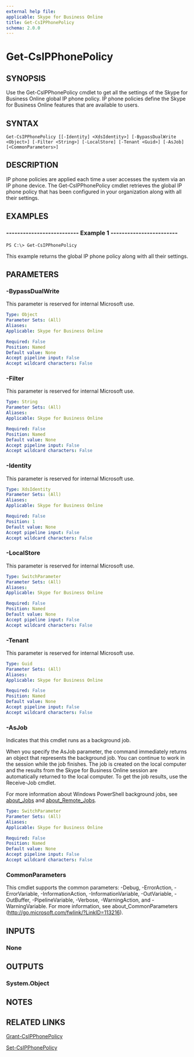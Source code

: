 ```yaml
---
external help file: 
applicable: Skype for Business Online
title: Get-CsIPPhonePolicy
schema: 2.0.0
---
```


# Get-CsIPPhonePolicy

## SYNOPSIS
Use the Get-CsIPPhonePolicy cmdlet to get all the settings of the Skype for Business Online global IP phone policy. IP phone policies define the Skype for Business Online features that are available to users.

## SYNTAX

```
Get-CsIPPhonePolicy [[-Identity] <XdsIdentity>] [-BypassDualWrite <Object>] [-Filter <String>] [-LocalStore] [-Tenant <Guid>] [-AsJob] [<CommonParameters>]
```

## DESCRIPTION
IP phone policies are applied each time a user accesses the system via an IP phone device. The Get-CsIPPhonePolicy cmdlet retrieves the global IP phone policy that has been configured in your organization along with all their settings.

## EXAMPLES

### -------------------------- Example 1 ------------------------
```
PS C:\> Get-CsIPPhonePolicy
```

This example returns the global IP phone policy along with all their settings.

## PARAMETERS

### -BypassDualWrite
This parameter is reserved for internal Microsoft use.

```yaml
Type: Object
Parameter Sets: (All)
Aliases: 
Applicable: Skype for Business Online

Required: False
Position: Named
Default value: None
Accept pipeline input: False
Accept wildcard characters: False
```

### -Filter
This parameter is reserved for internal Microsoft use.

```yaml
Type: String
Parameter Sets: (All)
Aliases: 
Applicable: Skype for Business Online

Required: False
Position: Named
Default value: None
Accept pipeline input: False
Accept wildcard characters: False
```

### -Identity
This parameter is reserved for internal Microsoft use.

```yaml
Type: XdsIdentity
Parameter Sets: (All)
Aliases: 
Applicable: Skype for Business Online

Required: False
Position: 1
Default value: None
Accept pipeline input: False
Accept wildcard characters: False
```

### -LocalStore
This parameter is reserved for internal Microsoft use.

```yaml
Type: SwitchParameter
Parameter Sets: (All)
Aliases: 
Applicable: Skype for Business Online

Required: False
Position: Named
Default value: None
Accept pipeline input: False
Accept wildcard characters: False
```

### -Tenant
This parameter is reserved for internal Microsoft use.

```yaml
Type: Guid
Parameter Sets: (All)
Aliases: 
Applicable: Skype for Business Online

Required: False
Position: Named
Default value: None
Accept pipeline input: False
Accept wildcard characters: False
```

### -AsJob
Indicates that this cmdlet runs as a background job.

When you specify the AsJob parameter, the command immediately returns an object that represents the background job. You can continue to work in the session while the job finishes. The job is created on the local computer and the results from the Skype for Business Online session are automatically returned to the local computer. To get the job results, use the Receive-Job cmdlet.

For more information about Windows PowerShell background jobs, see [about_Jobs](https://docs.microsoft.com/en-us/powershell/module/microsoft.powershell.core/about/about_jobs?view=powershell-6) and [about_Remote_Jobs](https://docs.microsoft.com/en-us/powershell/module/microsoft.powershell.core/about/about_remote_jobs?view=powershell-6).

```yaml
Type: SwitchParameter
Parameter Sets: (All)
Aliases: 
Applicable: Skype for Business Online

Required: False
Position: Named
Default value: None
Accept pipeline input: False
Accept wildcard characters: False
```

### CommonParameters
This cmdlet supports the common parameters: -Debug, -ErrorAction, -ErrorVariable, -InformationAction, -InformationVariable, -OutVariable, -OutBuffer, -PipelineVariable, -Verbose, -WarningAction, and -WarningVariable. For more information, see about_CommonParameters (http://go.microsoft.com/fwlink/?LinkID=113216).

## INPUTS

### None


## OUTPUTS

### System.Object


## NOTES


## RELATED LINKS
[Grant-CsIPPhonePolicy](https://docs.microsoft.com/en-us/powershell/module/skype/grant-csipphonepolicy?view=skype-ps)

[Set-CsIPPhonePolicy](https://docs.microsoft.com/en-us/powershell/module/skype/set-csipphonepolicy?view=skype-ps)
